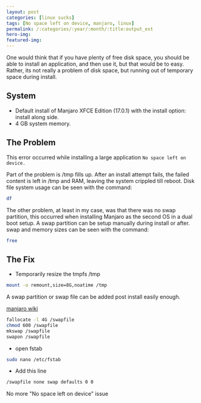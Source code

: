 ```yaml
---
layout: post
categories: [linux sucks]
tags: [No space left on device, manjaro, linux]
permalink: /:categories/:year/:month/:title:output_ext
hero-img:
featured-img:
---
```


One would think that if you have plenty of free disk space, you should be able to install an application, and then use it, but that would be to easy. Rather, its not really a problem of disk space, but running out of temporary space during install.

## System
- Default install of Manjaro XFCE Edition (17.0.1) with the install option: install along side.
- 4 GB system memory.

## The Problem
This error occurred while installing a large application `No space left on device.`

Part of the problem is /tmp fills up. After an install attempt fails, the failed content is left in /tmp and RAM, leaving the system crippled till reboot.
Disk file system usage can be seen with the command:

```bash
df
```

The other problem, at least in my case, was that there was no swap partition, this occurred when installing Manjaro as the second OS in a dual boot setup.
A swap partition can be setup manually during install or after.
swap and memory sizes can be seen with the command:

```bash
free
```

## The Fix
- Temporarily resize the tmpfs /tmp

```bash
mount -o remount,size=8G,noatime /tmp
```

A swap partition or swap file can be added post install easily enough.

[manjaro wiki](https://wiki.manjaro.org/index.php?title=Add_a_/swapfile)

```bash
fallocate -l 4G /swapfile
chmod 600 /swapfile
mkswap /swapfile
swapon /swapfile
```
- open fstab

```bash
sudo nano /etc/fstab
```

- Add this line

```bash
/swapfile none swap defaults 0 0
```

No more "No space left on device" issue
